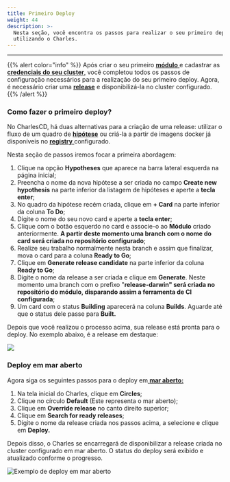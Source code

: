 ```yaml
---
title: Primeiro Deploy
weight: 44
description: >-
  Nesta seção, você encontra os passos para realizar o seu primeiro deploy
  utilizando o Charles.
---
```


---

{{% alert color="info" %}}
Após criar o seu primeiro [**módulo** ](/docs-charles/pt/primeiros-passos/criando-seu-primeiro-módulo/)e cadastrar as [**credenciais do seu cluster**,](/docs-charles/pt/primeiros-passos/definindo-um-workspace/ambiente-de-deploy/) você completou todos os passos de configuração necessários para a realização do seu primeiro deploy. Agora, é necessário criar uma [**release**](/docs-charles/pt/referência/release/) e disponibilizá-la no cluster configurado.
{{% /alert %}}

### **Como fazer o primeiro deploy?**

No CharlesCD, há duas alternativas para a criação de uma release: utilizar o fluxo de um quadro de [**hipótese**](/docs-charles/pt/referência/hipotese) ou criá-la a partir de imagens docker já disponíveis no [**registry** ](/docs-charles/pt/primeiros-passos/definindo-um-workspace/docker-registry/)configurado. 

Nesta seção de passos iremos focar a primeira abordagem:

1. Clique na opção **Hypotheses** que aparece na barra lateral esquerda na página inicial;
2.  Preencha o nome da nova hipótese a ser criada no campo **Create new hypothesis** na parte inferior da listagem de hipóteses e aperte a **tecla enter**;
3. No quadro da hipótese recém criada, clique em **+ Card** na parte inferior da coluna **To Do**;
4. Digite o nome do seu novo card e aperte a **tecla enter**;
5. Clique com o botão esquerdo no card e associe-o ao **Módulo** criado anteriormente. **A partir deste momento uma branch com o nome do card será criada no repositório configurado**;
6. Realize seu trabalho normalmente nesta branch e assim que finalizar, mova o card para a coluna **Ready to Go**;
7. Clique em **Generate release candidate** na parte inferior da coluna **Ready to Go**;
8. Digite o nome da release a ser criada e clique em **Generate**. Neste momento uma branch com o prefixo "**release-darwin" será criada no repositório do módulo, disparando assim a ferramenta de CI configurada**;
9. Um card com o status **Building** aparecerá na coluna **Builds**. Aguarde até que o status dele passe para **Built.**

Depois que você realizou o processo acima, sua release está pronta para o deploy. No exemplo abaixo, é a release em destaque: 

![](/docs-charles/chrome-capture-4-.gif)

### **Deploy em mar aberto**

Agora siga os seguintes passos para o deploy em[ **mar aberto:**](/docs-charles/pt/principais-conceitos/)

1. Na tela inicial do Charles, clique em **Circles**;
2. Clique no círculo **Default** \(Este representa o mar aberto\);
3. Clique em **Override release** no canto direito superior;
4. Clique em **Search for ready releases**;
5. Digite o nome da release criada nos passos acima, a selecione e clique em **Deploy.**

Depois disso, o Charles se encarregará de disponibilizar a release criada no cluster configurado em mar aberto. O status do deploy será exibido e atualizado conforme o progresso.

![Exemplo de deploy em mar aberto](/docs-charles/primeiro-deploy.gif)
